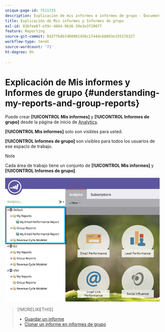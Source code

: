 ```yaml
---
unique-page-id: 7511725
description: Explicación de mis informes e informes de grupo - Documentos de Marketo - Documentación del producto
title: Explicación de Mis informes y Informes de grupo
exl-id: 03bfee67-e39c-4664-9b36-39e3e3f29077
feature: Reporting
source-git-commit: 0d37fbdb7d08901458c1744dc68893e155176327
workflow-type: tm+mt
source-wordcount: '71'
ht-degree: 0%

---
```


# Explicación de Mis informes y Informes de grupo {#understanding-my-reports-and-group-reports}

Puede crear **[!UICONTROL Mis informes]** y **[!UICONTROL Informes de grupo]** desde la página de inicio de [Analytics](/help/marketo/product-docs/reporting/basic-reporting/creating-reports/navigating-the-analytics-home-page.md).

**[!UICONTROL Mis informes]** solo son visibles para usted.

**[!UICONTROL Informes de grupo]** son visibles para todos los usuarios de ese espacio de trabajo.

>[!NOTE]
>
>Cada área de trabajo tiene un conjunto de **[!UICONTROL Mis informes]** y **[!UICONTROL Informes de grupo]**.

![](assets/image2015-4-21-14-3a41-3a22.png)

>[!MORELIKETHIS]
>
>* [Guardar un informe](/help/marketo/product-docs/reporting/basic-reporting/creating-reports/save-a-report.md)
>* [Clonar un informe en informes de grupo](/help/marketo/product-docs/reporting/basic-reporting/report-activity/clone-a-report-to-group-reports.md)
